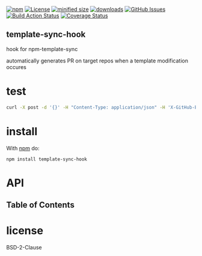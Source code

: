 [![npm](https://img.shields.io/npm/v/template-sync-hook.svg)](https://www.npmjs.com/package/template-sync-hook)
[![License](https://img.shields.io/badge/License-BSD%203--Clause-blue.svg)](https://opensource.org/licenses/BSD-3-Clause)
[![minified size](https://badgen.net/bundlephobia/min/template-sync-hook)](https://bundlephobia.com/result?p=template-sync-hook)
[![downloads](http://img.shields.io/npm/dm/template-sync-hook.svg?style=flat-square)](https://npmjs.org/package/template-sync-hook)
[![GitHub Issues](https://img.shields.io/github/issues/template-tools/template-sync-hook.svg?style=flat-square)](https://github.com/template-tools/template-sync-hook/issues)
[![Build Action Status](https://img.shields.io/endpoint.svg?url=https%3A%2F%2Factions-badge.atrox.dev%2Ftemplate-tools%2Ftemplate-sync-hook%2Fbadge&style=flat)](https://actions-badge.atrox.dev/template-tools/template-sync-hook/goto)
[![Coverage Status](https://coveralls.io/repos/template-tools/template-sync-hook/badge.svg)](https://coveralls.io/github/template-tools/template-sync-hook)

## template-sync-hook

hook for npm-template-sync

automatically generates PR on target repos when a template modification occures

# test

```sh
curl -X post -d '{}' -H "Content-Type: application/json" -H 'X-GitHub-Event: ping' https://localhost/template-sync-hook/webhook
```

# install

With [npm](http://npmjs.org) do:

```shell
npm install template-sync-hook
```

# API

<!-- Generated by documentation.js. Update this documentation by updating the source code. -->

## Table of Contents

# license

BSD-2-Clause
